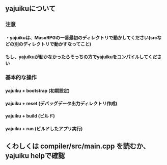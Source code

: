 ## yajuikuについて

### 注意
#### ・yajuikuは、MasoRPGの一番最初のディレクトリで動かしてください(srcなどの別のディレクトリで動かすなってこと)
#### もし、yajuikuが動かなかったらそっちの方でyajuikuをコンパイルしてください
### 基本的な操作
#### yajuiku + bootstrap (初期設定)
#### yajuiku + reset (デバッグデータ出力ディレクトリ作成)
#### yajuiku + build (ビルド)
#### yajuiku + run (ビルドしたアプリ実行)

## くわしくは compiler/src/main.cpp を読むか、yajuiku helpで確認

